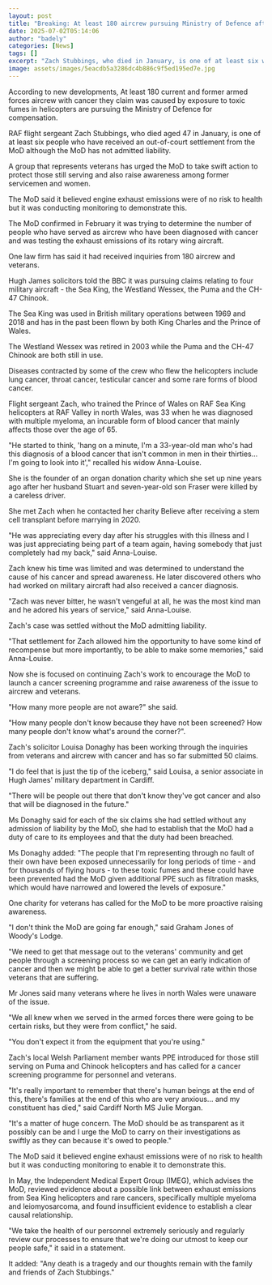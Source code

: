 ```yaml
---
layout: post
title: "Breaking: At least 180 aircrew pursuing Ministry of Defence after cancer diagnoses"
date: 2025-07-02T05:14:06
author: "badely"
categories: [News]
tags: []
excerpt: "Zach Stubbings, who died in January, is one of at least six who have received a settlement from MoD."
image: assets/images/5eacdb5a3286dc4b886c9f5ed195ed7e.jpg
---
```


According to new developments, At least 180 current and former armed forces aircrew with cancer they claim was caused by exposure to toxic fumes in helicopters are pursuing the Ministry of Defence for compensation.

RAF flight sergeant Zach Stubbings, who died aged 47 in January, is one of at least six people who have received an out-of-court settlement from the MoD although the MoD has not admitted liability.

A group that represents veterans has urged the MoD to take swift action to protect those still serving and also raise awareness among former servicemen and women.

The MoD said it believed engine exhaust emissions were of no risk to health but it was conducting monitoring to demonstrate this.

The MoD confirmed in February it was trying to determine the number of people who have served as aircrew who have been diagnosed with cancer and was testing the exhaust emissions of its rotary wing aircraft.

One law firm has said it had received inquiries from 180 aircrew and veterans.

Hugh James solicitors told the BBC it was pursuing claims relating to four military aircraft - the Sea King, the Westland Wessex, the Puma and the CH-47 Chinook.

The Sea King was used in British military operations between 1969 and 2018 and has in the past been flown by both King Charles and the Prince of Wales.

The Westland Wessex was retired in 2003 while the Puma and the CH-47 Chinook are both still in use.

Diseases contracted by some of the crew who flew the helicopters include lung cancer, throat cancer, testicular cancer and some rare forms of blood cancer.

Flight sergeant Zach, who trained the Prince of Wales on RAF Sea King helicopters at RAF Valley in north Wales, was 33 when he was diagnosed with multiple myeloma, an incurable form of blood cancer that mainly affects those over the age of 65.

"He started to think, 'hang on a minute, I'm a 33-year-old man who's had this diagnosis of a blood cancer that isn't common in men in their thirties... I'm going to look into it'," recalled his widow Anna-Louise. 

She is the founder of an organ donation charity which she set up nine years ago after her husband Stuart and seven-year-old son Fraser were killed by a careless driver.

She met Zach when he contacted her charity Believe after receiving a stem cell transplant before marrying in 2020. 

"He was appreciating every day after his struggles with this illness and I was just appreciating being part of a team again, having somebody that just completely had my back," said Anna-Louise.

Zach knew his time was limited and was determined to understand the cause of his cancer and spread awareness. He later discovered others who had worked on military aircraft had also received a cancer diagnosis.

"Zach was never bitter, he wasn't vengeful at all, he was the most kind man and he  adored his years of service," said Anna-Louise. 

Zach's case was settled without the MoD admitting liability. 

"That settlement for Zach allowed him the opportunity to have some kind of recompense but more importantly, to be able to make some memories," said Anna-Louise. 

Now she is focused on continuing Zach's work to encourage the MoD to launch a cancer screening programme and raise awareness of the issue to aircrew and veterans. 

"How many more people are not aware?" she said. 

"How many people don't know because they have not been screened? How many people don't know what's around the corner?".

Zach's solicitor Louisa Donaghy has been working through the inquiries from veterans and aircrew with cancer and has so far submitted 50 claims.

"I do feel that is just the tip of the iceberg," said Louisa, a senior associate in Hugh James' military department in Cardiff.

"There will be people out there that don't know they've got cancer and also that will be diagnosed in the future."

Ms Donaghy said for each of the six claims she had settled without any admission of liability by the MoD, she had to establish that the MoD had a duty of care to its employees and that the duty had been breached.

Ms Donaghy added: "The people that I'm representing through no fault of their own have been exposed unnecessarily for long periods of time - and for thousands of flying hours - to these toxic fumes and these could have been prevented had the MoD given additional PPE such as filtration masks, which would have narrowed and lowered the levels of exposure."

One charity for veterans has called for the MoD to be more proactive raising awareness.

"I don't think the MoD are going far enough," said Graham Jones of Woody's Lodge.

"We need to get that message out to the veterans' community and get people through a screening process so we can get an early indication of cancer and then we might be able to get a better survival rate within those veterans that are suffering.

Mr Jones said many veterans where he lives in north Wales were unaware of the issue.

"We all knew when we served in the armed forces there were going to be certain risks, but they were from conflict," he said. 

"You don't expect it from the equipment that you're using."

Zach's local Welsh Parliament member wants PPE introduced for those still serving on Puma and Chinook helicopters and has called for a cancer screening programme for personnel and veterans.

"It's really important to remember that there's human beings at the end of this, there's families at the end of this who are very anxious... and my constituent has died," said Cardiff North MS Julie Morgan.

"It's a matter of huge concern. The MoD should be as transparent as it possibly can be and I urge the MoD to carry on their investigations as swiftly as they can because it's owed to people."

The MoD said it believed engine exhaust emissions were of no risk to health but it was conducting monitoring to enable it to demonstrate this.

In May, the Independent Medical Expert Group (IMEG), which advises the MoD, reviewed evidence about a possible link between exhaust emissions from Sea King helicopters and rare cancers, specifically multiple myeloma and leiomyosarcoma, and found insufficient evidence to establish a clear causal relationship.

"We take the health of our personnel extremely seriously and regularly review our processes to ensure that we're doing our utmost to keep our people safe," it said in a statement. 

It added: "Any death is a tragedy and our thoughts remain with the family and friends of Zach Stubbings."

